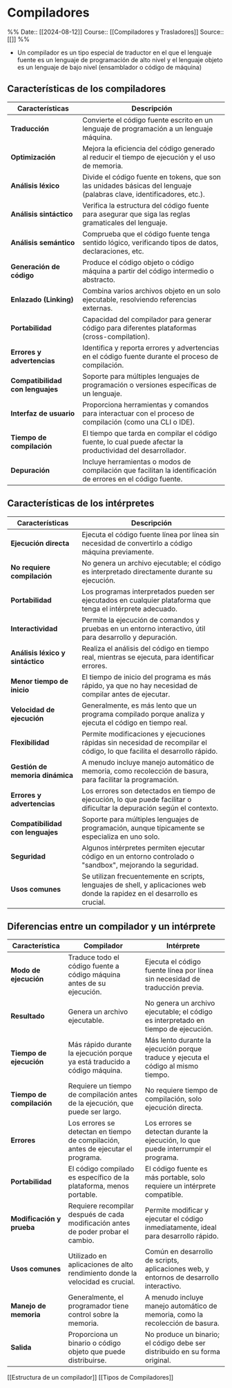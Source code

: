 # Compiladores

%%
Date:: [[2024-08-12]]
Course:: [[Compiladores y Trasladores]]
Source:: [[]]
%%

- Un compilador es un tipo especial de traductor en el que el lenguaje fuente es un lenguaje de programación de alto nivel y el lenguaje objeto es un lenguaje de bajo nivel (ensamblador o código de máquina)


## Características de los compiladores

| **Características**              | **Descripción**                                                                                                       |
| -------------------------------- | --------------------------------------------------------------------------------------------------------------------- |
| **Traducción**                   | Convierte el código fuente escrito en un lenguaje de programación a un lenguaje máquina.                              |
| **Optimización**                 | Mejora la eficiencia del código generado al reducir el tiempo de ejecución y el uso de memoria.                       |
| **Análisis léxico**              | Divide el código fuente en tokens, que son las unidades básicas del lenguaje (palabras clave, identificadores, etc.). |
| **Análisis sintáctico**          | Verifica la estructura del código fuente para asegurar que siga las reglas gramaticales del lenguaje.                 |
| **Análisis semántico**           | Comprueba que el código fuente tenga sentido lógico, verificando tipos de datos, declaraciones, etc.                  |
| **Generación de código**         | Produce el código objeto o código máquina a partir del código intermedio o abstracto.                                 |
| **Enlazado (Linking)**           | Combina varios archivos objeto en un solo ejecutable, resolviendo referencias externas.                               |
| **Portabilidad**                 | Capacidad del compilador para generar código para diferentes plataformas (cross-compilation).                         |
| **Errores y advertencias**       | Identifica y reporta errores y advertencias en el código fuente durante el proceso de compilación.                    |
| **Compatibilidad con lenguajes** | Soporte para múltiples lenguajes de programación o versiones específicas de un lenguaje.                              |
| **Interfaz de usuario**          | Proporciona herramientas y comandos para interactuar con el proceso de compilación (como una CLI o IDE).              |
| **Tiempo de compilación**        | El tiempo que tarda en compilar el código fuente, lo cual puede afectar la productividad del desarrollador.           |
| **Depuración**                   | Incluye herramientas o modos de compilación que facilitan la identificación de errores en el código fuente.           |

## Características de los intérpretes
| **Características**        | **Descripción**                                                                 |
|----------------------------|---------------------------------------------------------------------------------|
| **Ejecución directa**       | Ejecuta el código fuente línea por línea sin necesidad de convertirlo a código máquina previamente. |
| **No requiere compilación** | No genera un archivo ejecutable; el código es interpretado directamente durante su ejecución. |
| **Portabilidad**            | Los programas interpretados pueden ser ejecutados en cualquier plataforma que tenga el intérprete adecuado. |
| **Interactividad**          | Permite la ejecución de comandos y pruebas en un entorno interactivo, útil para desarrollo y depuración. |
| **Análisis léxico y sintáctico** | Realiza el análisis del código en tiempo real, mientras se ejecuta, para identificar errores. |
| **Menor tiempo de inicio**  | El tiempo de inicio del programa es más rápido, ya que no hay necesidad de compilar antes de ejecutar. |
| **Velocidad de ejecución**  | Generalmente, es más lento que un programa compilado porque analiza y ejecuta el código en tiempo real. |
| **Flexibilidad**            | Permite modificaciones y ejecuciones rápidas sin necesidad de recompilar el código, lo que facilita el desarrollo rápido. |
| **Gestión de memoria dinámica** | A menudo incluye manejo automático de memoria, como recolección de basura, para facilitar la programación. |
| **Errores y advertencias**  | Los errores son detectados en tiempo de ejecución, lo que puede facilitar o dificultar la depuración según el contexto. |
| **Compatibilidad con lenguajes** | Soporte para múltiples lenguajes de programación, aunque típicamente se especializa en uno solo. |
| **Seguridad**               | Algunos intérpretes permiten ejecutar código en un entorno controlado o "sandbox", mejorando la seguridad. |
| **Usos comunes**            | Se utilizan frecuentemente en scripts, lenguajes de shell, y aplicaciones web donde la rapidez en el desarrollo es crucial. |

## Diferencias entre un compilador y un intérprete
| **Característica**        | **Compilador**                                                                    | **Intérprete**                                                                          |
| ------------------------- | --------------------------------------------------------------------------------- | --------------------------------------------------------------------------------------- |
| **Modo de ejecución**     | Traduce todo el código fuente a código máquina antes de su ejecución.             | Ejecuta el código fuente línea por línea sin necesidad de traducción previa.            |
| **Resultado**             | Genera un archivo ejecutable.                                                     | No genera un archivo ejecutable; el código es interpretado en tiempo de ejecución.      |
| **Tiempo de ejecución**   | Más rápido durante la ejecución porque ya está traducido a código máquina.        | Más lento durante la ejecución porque traduce y ejecuta el código al mismo tiempo.      |
| **Tiempo de compilación** | Requiere un tiempo de compilación antes de la ejecución, que puede ser largo.     | No requiere tiempo de compilación, solo ejecución directa.                              |
| **Errores**               | Los errores se detectan en tiempo de compilación, antes de ejecutar el programa.  | Los errores se detectan durante la ejecución, lo que puede interrumpir el programa.     |
| **Portabilidad**          | El código compilado es específico de la plataforma, menos portable.               | El código fuente es más portable, solo requiere un intérprete compatible.               |
| **Modificación y prueba** | Requiere recompilar después de cada modificación antes de poder probar el cambio. | Permite modificar y ejecutar el código inmediatamente, ideal para desarrollo rápido.    |
| **Usos comunes**          | Utilizado en aplicaciones de alto rendimiento donde la velocidad es crucial.      | Común en desarrollo de scripts, aplicaciones web, y entornos de desarrollo interactivo. |
| **Manejo de memoria**     | Generalmente, el programador tiene control sobre la memoria.                      | A menudo incluye manejo automático de memoria, como la recolección de basura.           |
| **Salida**                | Proporciona un binario o código objeto que puede distribuirse.                    | No produce un binario; el código debe ser distribuido en su forma original.             |

[[Estructura de un compilador]]
[[Tipos de Compiladores]]